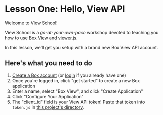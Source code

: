 # Lesson One: Hello, View API

Welcome to View School!

View School is a *go-at-your-own-pace* workshop devoted to teaching you how to use [Box View](http://developers.box.com/view) and [viewer.js](https://github.com/box/viewer.js).

In this lesson, we'll get you setup with a brand new Box View API account.

## Here's what you need to do

1. [Create a Box account](https://box.com/developer_signup) (or [login](http://box.com/developers/services) if you already have one)
2. Once you're logged in, click "get started" to create a new Box application
3. Enter a name, select "Box View", and click "Create Application"
4. Click "Configure Your Application"
5. The "client_id" field is your View API token! Paste that token into `token.js` in [this project's directory](/open/00-hello-view-api).
